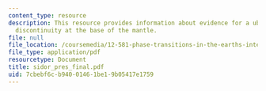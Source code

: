 ```yaml
---
content_type: resource
description: This resource provides information about evidence for a ubiquitous seismic
  discontinuity at the base of the mantle.
file: null
file_location: /coursemedia/12-581-phase-transitions-in-the-earths-interior-spring-2005/7cbebf6cb94001461be19b05417e1759_sidor_pres_final.pdf
file_type: application/pdf
resourcetype: Document
title: sidor_pres_final.pdf
uid: 7cbebf6c-b940-0146-1be1-9b05417e1759
---
```

